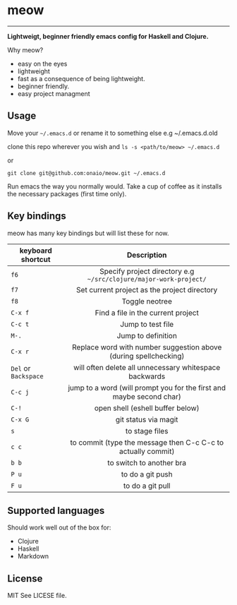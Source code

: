 # meow
----

**Lightweigt, beginner friendly emacs config for Haskell and Clojure.**

Why meow?

 - easy on the eyes
 - lightweight
 - fast as a consequence of being lightweight.
 - beginner friendly.
 - easy project managment


## Usage
Move your `~/.emacs.d` or rename it to something else e.g ~/.emacs.d.old

clone this repo wherever you wish and `ls -s <path/to/meow> ~/.emacs.d`

or

`git clone git@github.com:onaio/meow.git ~/.emacs.d`

Run emacs the way you normally would.
Take a cup of coffee as it installs the necessary packages (first time only).

## Key bindings
meow has many key bindings but will list these for now.


| keyboard shortcut    | Description                                                         |
| ---------------------|:-------------------------------------------------------------------:|
| `f6`                 | Specify project directory e.g `~/src/clojure/major-work-project/`   |
| `f7`                 | Set current project as the project directory                        |
| `f8`                 | Toggle neotree                                                      |
|`C-x f`               | Find a file in the current project                                  |
| `C-c t`              | Jump to test file                                                   |
| `M-.`                | Jump to definition                                                  |
|`C-x r`               | Replace word with number suggestion above (during spellchecking)    |
| `Del` or `Backspace` | will often delete all unnecessary whitespace backwards              |
|`C-c j`               | jump to a word (will prompt you for the first and maybe second char)|
|`C-!`                 | open shell (eshell buffer below)                                    |
|`C-x G`               | git status via magit                                                |
|`s`                   | to stage files                                                      |
|`c c`                 | to commit (type the message then C-c C-c to actually commit)        |
|`b b`                 | to switch to another bra                                            |
|`P u`                 | to do a git push                                                    |
|`F u`                 | to do a git pull                                                    |

## Supported languages
Should work well out of the box for:
- Clojure
- Haskell
- Markdown

## License
MIT
See LICESE file.
